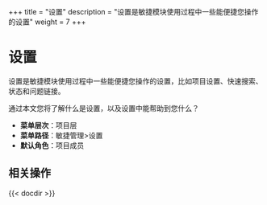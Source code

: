 ﻿+++
title = "设置"
description = "设置是敏捷模块使用过程中一些能便捷您操作的设置"
weight = 7
+++

# 设置

设置是敏捷模块使用过程中一些能便捷您操作的设置，比如项目设置、快速搜索、状态和问题链接。

通过本文您将了解什么是设置，以及设置中能帮助到您什么？

- **菜单层次**：项目层
- **菜单路径**：敏捷管理>设置
- **默认角色**：项目成员

## 相关操作
{{< docdir >}}